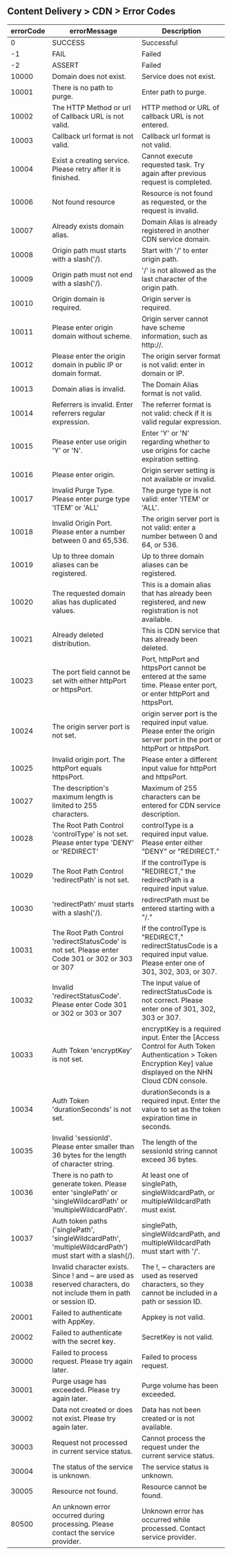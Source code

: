 ## Content Delivery > CDN > Error Codes

| errorCode | errorMessage | Description |
| --- | --- | --- |
| 0 | SUCCESS | Successful |
| -1 | FAIL | Failed |
| -2 | ASSERT | Failed |
| 10000 | Domain does not exist. | Service does not exist. |
| 10001 | There is no path to purge. | Enter path to purge. |
| 10002 | The HTTP Method or url of Callback URL is not valid. | HTTP method or URL of callback URL is not entered. |
| 10003 | Callback url format is not valid. | Callback url format is not valid. |
| 10004 | Exist a creating service. Please retry after it is finished. | Cannot execute requested task. Try again after previous request is completed. |
| 10006 | Not found resource | Resource is not found as requested, or the request is invalid. |
| 10007 | Already exists domain alias. | Domain Alias is already registered in another CDN service domain. |
| 10008 | Origin path must starts with a slash('/). | Start with '/' to enter origin path. |
| 10009 | Origin path must not end with a slash('/). | '/' is not allowed as the last character of the origin path. |
| 10010 | Origin domain is required. | Origin server is required. |
| 10011 | Please enter origin domain without scheme. | Origin server cannot have scheme information, such as http://. |
| 10012 | Please enter the origin domain in public IP or domain format. | The origin server format is not valid: enter in domain or IP. |
| 10013 | Domain alias is invalid. | The Domain Alias format is not valid. |
| 10014 | Referrers is invalid. Enter referrers regular expression. | The referrer format is not valid: check if it is valid regular expression. |
| 10015 | Please enter use origin 'Y' or 'N'. | Enter 'Y' or 'N'  regarding whether to use origins for cache expiration setting. |
| 10016 | Please enter origin. | Origin server setting is not available or invalid. |
| 10017 | Invalid Purge Type. Please enter purge type 'ITEM' or 'ALL' | The purge type is not valid: enter 'ITEM' or 'ALL'. |
| 10018 | Invalid Origin Port. Please enter a number between 0 and 65,536. | The origin server port is not valid: enter a number between 0 and 64, or 536. |
| 10019 | Up to three domain aliases can be registered. | Up to three domain aliases can be registered. |
| 10020 | The requested domain alias has duplicated values. | This is a domain alias that has already been registered, and new registration is not available. |
| 10021 | Already deleted distribution. | This is CDN service that has already been deleted. |
| 10023 | The port field cannot be set with either httpPort or httpsPort. | Port, httpPort and httpsPort cannot be entered at the same time. Please enter port, or enter httpPort and httpsPort.  |
| 10024 | The origin server port is not set. | origin server port is the required input value. Please enter the origin server port in the port or httpPort or httpsPort. |
| 10025 | Invalid origin port. The httpPort equals httpsPort. | Please enter a different input value for httpPort and httpsPort. |
| 10027 | The description's maximum length is limited to 255 characters. | Maximum of 255 characters can be entered for CDN service description. |
| 10028 | The Root Path Control 'controlType' is not set. Please enter type 'DENY' or 'REDIRECT' | controlType is a required input value. Please enter either "DENY" or "REDIRECT." |
| 10029 | The Root Path Control 'redirectPath' is not set. | If the controlType is "REDIRECT," the redirectPath is a required input value. |
| 10030 | 'redirectPath' must starts with a slash('/). | redirectPath must be entered starting with a "/." |
| 10031 | The Root Path Control 'redirectStatusCode' is not set. Please enter Code 301 or 302 or 303 or 307 | If the controlType is "REDIRECT," redirectStatusCode is a required input value. Please enter one of 301, 302, 303, or 307. |
| 10032 | Invalid 'redirectStatusCode'. Please enter Code 301 or 302 or 303 or 307 | The input value of redirectStatusCode is not correct. Please enter one of 301, 302, 303 or 307.  |
| 10033 | Auth Token 'encryptKey' is not set. | encryptKey is a required input. Enter the [Access Control for Auth Token Authentication > Token Encryption Key] value displayed on the NHN Cloud CDN console. |
| 10034 | Auth Token 'durationSeconds' is not set. | durationSeconds is a required input. Enter the value to set as the token expiration time in seconds. |
| 10035 | Invalid 'sessionId'. Please enter smaller than 36 bytes for the length of character string. | The length of the sessionId string cannot exceed 36 bytes. |
| 10036 | There is no path to generate token. Please enter 'singlePath' or 'singleWildcardPath' or 'multipleWildcardPath'. | At least one of singlePath, singleWildcardPath, or multipleWildcardPath must exist. |
| 10037 | Auth token paths ('singlePath', 'singleWildcardPath', 'multipleWildcardPath') must start with a slash(/). | singlePath, singleWildcardPath, and multipleWildcardPath must start with '/'. |
| 10038 | Invalid character exists. Since ! and ~ are used as reserved characters, do not include them in path or session ID. | The !, ~ characters are used as reserved characters, so they cannot be included in a path or session ID. |
| 20001 | Failed to authenticate with AppKey. | Appkey is not valid. |
| 20002 | Failed to authenticate with the secret key. | SecretKey is not valid. |
| 30000 | Failed to process request. Please try again later. | Failed to process request. |
| 30001 | Purge usage has exceeded. Please try again later. | Purge volume has been exceeded. |
| 30002 | Data not created or does not exist. Please try again later. | Data has not been created or is not available. |
| 30003 | Request not processed in current service status. | Cannot process the request under the current service status. |
| 30004 | The status of the service is unknown. | The service status is unknown. |
| 30005 | Resource not found. | Resource cannot be found. |
| 80500 | An unknown error occurred during processing. Please contact the service provider. | Unknown error has occurred while processed. Contact service provider. |